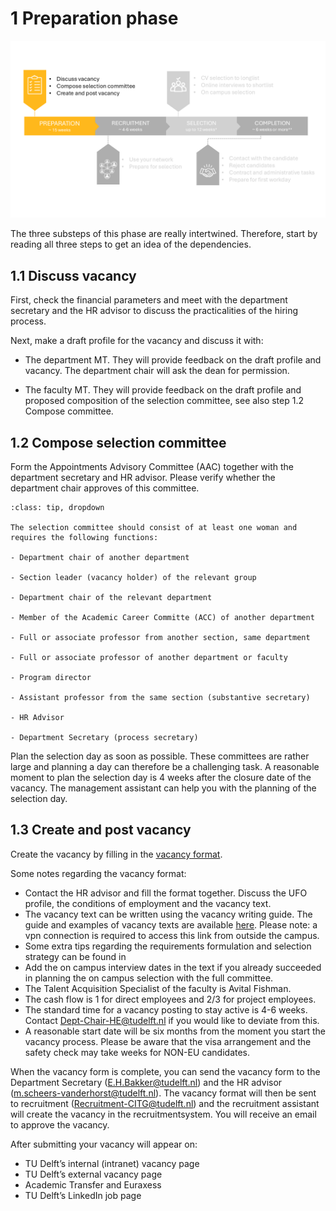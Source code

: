 # 1 Preparation phase


![Preparation phase](../HigherFunctions/Appendices/1Preparation.PNG)

The three substeps of this phase are really intertwined. Therefore, start by reading all three steps to get an idea of the dependencies. 

## 1.1 Discuss vacancy 

First, check the financial parameters and meet with the department secretary and the HR advisor to discuss the practicalities of the hiring process. 

Next, make a draft profile for the vacancy and discuss it with: 

- The department MT. They will provide feedback on the draft profile and vacancy. The department chair will ask the dean for permission. 

- The faculty MT. They will provide feedback on the draft profile and proposed composition of the selection committee, see also step 1.2 Compose committee. 

 

## 1.2 Compose selection committee 

Form the Appointments Advisory Committee (AAC) together with the department secretary and HR advisor. Please verify whether the department chair approves of this committee.

```{admonition} Who should be in the selection committee?
:class: tip, dropdown

The selection committee should consist of at least one woman and requires the following functions:

- Department chair of another department  

- Section leader (vacancy holder) of the relevant group  

- Department chair of the relevant department  

- Member of the Academic Career Committe (ACC) of another department  

- Full or associate professor from another section, same department  

- Full or associate professor of another department or faculty  

- Program director  

- Assistant professor from the same section (substantive secretary)  

- HR Advisor  

- Department Secretary (process secretary) 
```

Plan the selection day as soon as possible. These committees are rather large and planning a day can therefore be a challenging task. A reasonable moment to plan the selection day is 4 weeks after the closure date of the vacancy. The management assistant can help you with the planning of the selection day. 


## 1.3 Create and post vacancy

Create the vacancy by filling in the [vacancy format](./Appendices/Vacancy%20format%20ENG%20-%20October%202024.docx).


Some notes regarding the vacancy format:
* Contact the HR advisor and fill the format together. Discuss the UFO profile, the conditions of employment and the vacancy text.
* The vacancy text can be written using the vacancy writing guide. The guide and examples of vacancy texts are available [here](https://sharepoint.tudelft.nl/misc/medewerkersportaal/_layouts/15/start.aspx#/SitePages/HR%20Vacatureteksten.aspx). Please note: a vpn connection is required to access this link from outside the campus.
* Some extra tips regarding the requirements formulation and selection strategy can be found in <!-- [this document](./HigherFunctions/Appendices/7%20Tips%20for%20crafting%20a%20Selection%20Strategy.pdf) -->
* Add the on campus interview dates in the text if you already succeeded in planning the on campus selection with the full committee. 
* The Talent Acquisition Specialist of the faculty is Avital Fishman. 
* The cash flow is 1 for direct employees and 2/3 for project employees. 
* The standard time for a vacancy posting to stay active is 4-6 weeks. Contact Dept-Chair-HE@tudelft.nl if you would like to deviate from this.  
* A reasonable start date will be six months from the moment you start the vacancy process. Please be aware that the visa arrangement and the safety check may take weeks for NON-EU candidates.


When the vacancy form is complete, you can send the vacancy form to the Department Secretary (E.H.Bakker@tudelft.nl) and the HR advisor (m.scheers-vanderhorst@tudelft.nl). The vacancy format will then be sent to recruitment (Recruitment-CITG@tudelft.nl) and the recruitment assistant will create the vacancy in the recruitmentsystem. You will receive an email to approve the vacancy.

After submitting your vacancy will appear on: 

- TU Delft’s internal (intranet) vacancy page 
- TU Delft’s external vacancy page 
- Academic Transfer and Euraxess
- TU Delft’s LinkedIn job page 